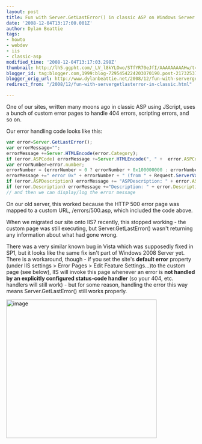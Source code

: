 ```yaml
---
layout: post
title: Fun with Server.GetLastError() in classic ASP on Windows Server 2008
date: '2008-12-04T13:17:00.001Z'
author: Dylan Beattie
tags:
- howto
- webdev
- iis
- classic-asp
modified_time: '2008-12-04T13:17:03.298Z'
thumbnail: http://lh5.ggpht.com/_LV_l8kYLOwo/STfYR70eJfI/AAAAAAAAAHw/t4wZRKQpCNI/s72-c/image_thumb%5B1%5D.png?imgmax=800
blogger_id: tag:blogger.com,1999:blog-7295454224203070190.post-2173253789941327029
blogger_orig_url: http://www.dylanbeattie.net/2008/12/fun-with-servergetlasterror-in-classic.html
redirect_from: "/2008/12/fun-with-servergetlasterror-in-classic.html"

---
```

One of our sites, written many moons ago in classic ASP using JScript, uses a bunch of custom error pages to handle 404 errors, scripting errors, and so on.

Our error handling code looks like this:

``` javascript
var error=Server.GetLastError(); 
var errorMessage=""; 
errorMessage +=Server.HTMLEncode(error.Category); 
if (error.ASPCode) errorMessage +=Server.HTMLEncode(", " +  error.ASPCode); 
var errorNumber=error.number;
errorNumber = (errorNumber < 0 ? errorNumber + 0x100000000 : errorNumber).toString(16);
errorMessage +=" error 0x" + errorNumber + " (from " + Request.ServerVariables("SCRIPT_NAME").Item + ")\r\n\r\n";
if (error.ASPDescription) errorMessage += "ASPDescription: " + error.ASPDescription + "\r\n"; 
if (error.Description) errorMessage +="Description: " + error.Description + "\r\n"; 
// and then we can display/log the error message 
```

On our old server, this worked because the HTTP 500 error page was mapped to a custom URL, /errors/500.asp, which included the code above.

When we migrated our site onto IIS7 recently, this stopped working - the custom page was still executing, but Server.GetLastError() wasn't returning any information about what had gone wrong.

There was a very similar known bug in Vista which was supposedly fixed in SP1, but it looks like the same fix isn't part of Windows 2008 Server yet. There is a workaround, though - if you set the site's **default error** property (under IIS settings > Error Pages > Edit Feature Settings...)to the custom page (see below), IIS will invoke this page whenever an error is **not handled by an explicitly configured status-code
      handler** (so your 404, etc. handlers will still work) - but for some reason, handling the error this way means Server.GetLastError() still works properly.

  <img
        style="border-right: 0px; border-top: 0px; border-left: 0px; border-bottom: 0px" height="369" alt="image"
        src="http://lh5.ggpht.com/_LV_l8kYLOwo/STfYR70eJfI/AAAAAAAAAHw/t4wZRKQpCNI/image_thumb%5B1%5D.png?imgmax=800"
        width="400" border="0" />